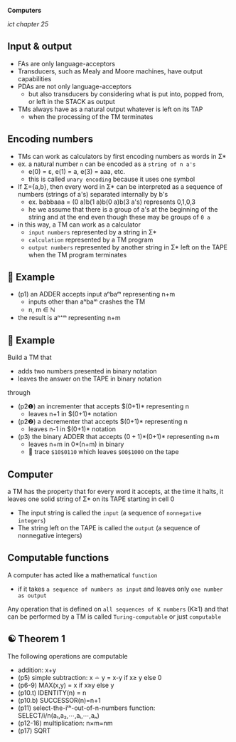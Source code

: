 __Computers__

_ict chapter 25_


Input & output
---
- FAs are only language-acceptors
- Transducers, such as  Mealy and Moore machines, have output capabilities
- PDAs are not only language-acceptors
  - but also transducers by considering what is put into, popped from, or left in the STACK as output
- TMs always have as a natural output whatever is left on its TAP
  - when the processing of the TM terminates


Encoding numbers
---
- TMs can work as calculators by first encoding numbers as words in Σ*
- ex. a natural number `n` can be encoded as a `string of n a's` 
  - e(0) = ε, e(1) = a, e(3) = aaa, etc.
  - this is called `unary encoding` because it uses one symbol
- If Σ={a,b}, then every word in Σ* can be interpreted as a sequence of numbers (strings of a's) separated internally by b's
  - ex. babbaaa = (0 a)b(1 a)b(0 a)b(3 a's) represents 0,1,0,3
  - he we assume that there is a group of a's at the beginning of the string and at the end even though these may be groups of `0 a`
- in this way, a TM can work as a calculator
  - `input numbers` represented by a string in Σ*
  - `calculation` represented by a TM program
  - `output numbers` represented by another string in Σ* left on the TAPE when the TM program terminates


🍎 Example
---
- (p1) an ADDER accepts input aⁿbaᵐ representing n+m
  - inputs other than aⁿbaᵐ crashes the TM
  - n, m ∈ ℕ
- the result is aⁿ⁺ᵐ representing n+m


🍎 Example
---
Build a TM that 
- adds two numbers presented in binary notation
- leaves the answer on the TAPE in binary notation

through
- (p2❶) an incrementer that accepts $(0+1)* representing n
  - leaves n+1 in $(0+1)* notation
- (p2❷) a decrementer that accepts $(0+1)* representing n
  - leaves n-1 in $(0+1)* notation
- (p3) the binary ADDER that accepts $(0+1)*$(0+1)* representing n+m
  - leaves n+m in $0*$(n+m) in binary
  - 🏃 trace `$10$0110` which leaves `$00$1000` on the tape


Computer
---
a TM has the property that for every word it accepts, at the time it halts, it leaves one solid string of Σ* on its TAPE starting in cell 0 
- The input string is called the `input` (a sequence of `nonnegative integers`)
- The string left on the TAPE is called the `output` (a sequence of nonnegative integers)


Computable functions
---
A computer has acted like a mathematical `function`
- if it takes `a sequence of numbers as input` and leaves only `one number as output`

Any operation that is defined on `all sequences of K numbers` (K≥1) and that can be performed by a TM is called `Turing-computable` or just `computable`


☯ Theorem 1
---
The following operations are computable
- addition: x+y
- (p5) simple subtraction: x ∸ y = x-y if x≥ y else 0
- (p6-9) MAX(x,y) = x if x≥y else y
- (p10.t) IDENTITY(n) = n
- (p10.b) SUCCESSOR(n)=n+1
- (p11) select-the-iᵗʰ-out-of-n-numbers function: SELECT/i/n(a₁,a₂,⋯,aᵢ,⋯,aₙ)
- (p12-16) multiplication: n×m=nm
- (p17) SQRT